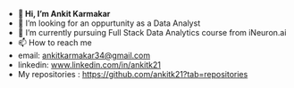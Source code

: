 - <b> 👋 Hi, I’m Ankit Karmakar </b>
- 👀 I’m looking for an oppurtunity as a Data Analyst
- 🌱 I’m currently pursuing Full Stack Data Analytics course from iNeuron.ai
- 📫 How to reach me
- email: ankitkarmakar34@gmail.com
- linkedin: www.linkedin.com/in/ankitk21
- My repositories : https://github.com/ankitk21?tab=repositories

<!---
ankitk21/ankitk21 is a ✨ special ✨ repository because its `README.md` (this file) appears on your GitHub profile.
You can click the Preview link to take a look at your changes.
--->
